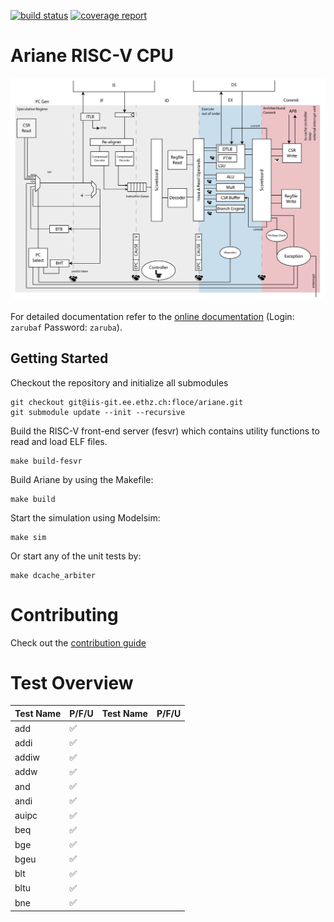 [![build status](https://iis-git.ee.ethz.ch/floce/ariane/badges/initial-dev/build.svg)](https://iis-git.ee.ethz.ch/floce/ariane/commits/initial-dev)
[![coverage report](https://iis-git.ee.ethz.ch/floce/ariane/badges/initial-dev/coverage.svg)](https://iis-git.ee.ethz.ch/floce/ariane/commits/initial-dev)

# Ariane RISC-V CPU

![](docs/fig/ariane_overview.png)

For detailed documentation refer to the [online documentation](http://www.be4web.net/ariane/) (Login: `zarubaf` Password: `zaruba`).

## Getting Started

Checkout the repository and initialize all submodules
```
git checkout git@iis-git.ee.ethz.ch:floce/ariane.git
git submodule update --init --recursive
```
Build the RISC-V front-end server (fesvr) which contains utility functions to read and load ELF files.
```
make build-fesvr
```

Build Ariane by using the Makefile:
```
make build
```

Start the simulation using Modelsim:
```
make sim
```

Or start any of the unit tests by:
```
make dcache_arbiter
```
# Contributing

Check out the [contribution guide](CONTRIBUTING.md)

# Test Overview

| **Test Name** |     **P/F/U**      | **Test Name** | **P/F/U** |
|---------------|--------------------|---------------|-----------|
| add           | :white_check_mark: |               |           |
| addi          | :white_check_mark: |               |           |
| addiw         | :white_check_mark: |               |           |
| addw          | :white_check_mark: |               |           |
| and           | :white_check_mark: |               |           |
| andi          | :white_check_mark: |               |           |
| auipc         | :white_check_mark: |               |           |
| beq           | :white_check_mark: |               |           |
| bge           | :white_check_mark: |               |           |
| bgeu          | :white_check_mark: |               |           |
| blt           | :white_check_mark: |               |           |
| bltu          | :white_check_mark: |               |           |
| bne           | :white_check_mark: |               |           |
